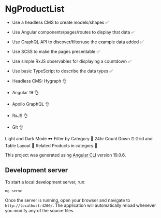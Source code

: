 # NgProductList

- Use a headless CMS to create models/shapes ✅
- Use Angular components/pages/routes to display that data ✅
- Use GraphQL API to discover/filter/use the example data added ✅
- Use SCSS to make the pages presentable ✅
- Use simple RxJS observables for displaying a countdown ✅
- Use basic TypeScript to describe the data types ✅

- Headless CMS: Hygraph 👌
- Angular 19 👌
- Apollo GraphQL 👌
- RxJS 👌
- Git 👌

Light and Dark Mode 🕶️
Filter by Category 🚀
24hr Count Down ⏰
Grid and Table Layout 🚀
Related Products in category 🚀

This project was generated using [Angular CLI](https://github.com/angular/angular-cli) version 19.0.6.

## Development server

To start a local development server, run:

```bash
ng serve
```

Once the server is running, open your browser and navigate to `http://localhost:4200/`. The application will
automatically reload whenever you modify any of the source files.
